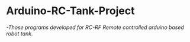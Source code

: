 # Arduino-RC-Tank-Project

*-Those programs developed for RC-RF Remote controlled arduino based robot tank.*
